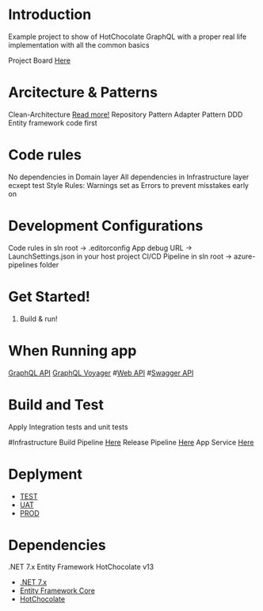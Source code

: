 # Introduction 
Example project to show of HotChocolate GraphQL with a proper real life implementation with all the common basics

Project Board [Here](https://)

# Arcitecture & Patterns
Clean-Architecture [Read more!](https://www.aalpha.net/blog/clean-architecture-design-pattern-for-modern-application-development/)
Repository Pattern
Adapter Pattern
DDD
Entity framework code first

# Code rules
No dependencies in Domain layer
All dependencies in Infrastructure layer ecxept test
Style Rules: Warnings set as Errors to prevent misstakes early on

# Development Configurations
Code rules in sln root -> .editorconfig
App debug URL -> LaunchSettings.json in your host project
CI/CD Pipeline in sln root -> azure-pipelines folder

# Get Started!
1. Build & run!

# When Running app
[GraphQL API](https://localhost:5000/graphql) 
[GraphQL Voyager](https://localhost:5000/voyager) 
#[Web API](https://localhost:5001/api) 
#[Swagger API](https://localhost:5001/swagger) 

# Build and Test
Apply Integration tests and unit tests

#Infrastructure
Build Pipeline [Here](https://) 
Release Pipeline [Here](https://) 
App Service [Here](https://) 

# Deplyment 
- [TEST](https://somewhere)
- [UAT](https://somewhere)
- [PROD](https://somewhere)


# Dependencies
.NET 7.x
Entity Framework
HotChocolate v13

- [.NET 7.x](https://github.com/aspnet/Home)
- [Entity Framework Core](https://www.entityframeworktutorial.net/efcore/entity-framework-core.aspx)
- [HotChocolate](https://chillicream.com/docs/hotchocolate/v13)